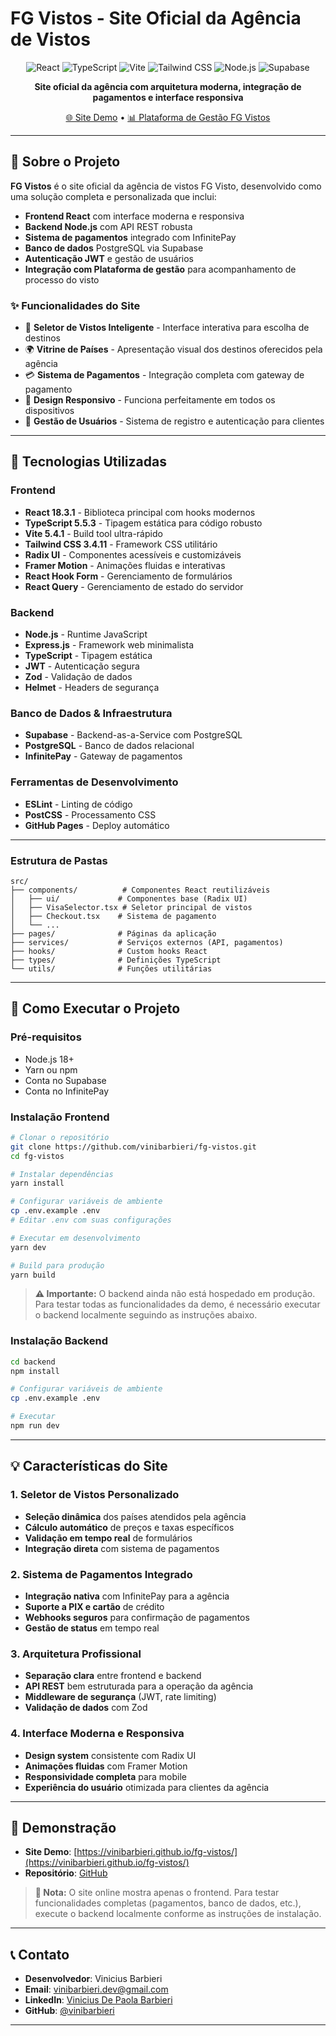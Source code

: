 # FG Vistos - Site Oficial da Agência de Vistos

<div align="center">

![React](https://img.shields.io/badge/React-18.3.1-61DAFB?style=for-the-badge&logo=react)
![TypeScript](https://img.shields.io/badge/TypeScript-5.5.3-3178C6?style=for-the-badge&logo=typescript)
![Vite](https://img.shields.io/badge/Vite-5.4.1-646CFF?style=for-the-badge&logo=vite)
![Tailwind CSS](https://img.shields.io/badge/Tailwind_CSS-3.4.11-38B2AC?style=for-the-badge&logo=tailwind-css)
![Node.js](https://img.shields.io/badge/Node.js-Express-339933?style=for-the-badge&logo=node.js)
![Supabase](https://img.shields.io/badge/Supabase-PostgreSQL-3ECF8E?style=for-the-badge&logo=supabase)

**Site oficial da agência com arquitetura moderna, integração de pagamentos e interface responsiva**

[🌐 Site Demo](https://vinibarbieri.github.io/fg-vistos/) • [📊 Plataforma de Gestão FG Vistos](https://github.com/vinibarbieri/fg-vistos-app)

</div>

---

## 🎯 **Sobre o Projeto**

**FG Vistos** é o site oficial da agência de vistos FG Visto, desenvolvido como uma solução completa e personalizada que inclui:

- **Frontend React** com interface moderna e responsiva
- **Backend Node.js** com API REST robusta
- **Sistema de pagamentos** integrado com InfinitePay
- **Banco de dados** PostgreSQL via Supabase
- **Autenticação JWT** e gestão de usuários
- **Integração com Plataforma de gestão** para acompanhamento de processo do visto

### ✨ **Funcionalidades do Site**

- 🛂 **Seletor de Vistos Inteligente** - Interface interativa para escolha de destinos
- 🌍 **Vitrine de Países** - Apresentação visual dos destinos oferecidos pela agência
- 💳 **Sistema de Pagamentos** - Integração completa com gateway de pagamento
- 📱 **Design Responsivo** - Funciona perfeitamente em todos os dispositivos
- 🔐 **Gestão de Usuários** - Sistema de registro e autenticação para clientes

---

## 🚀 **Tecnologias Utilizadas**

### **Frontend**
- **React 18.3.1** - Biblioteca principal com hooks modernos
- **TypeScript 5.5.3** - Tipagem estática para código robusto
- **Vite 5.4.1** - Build tool ultra-rápido
- **Tailwind CSS 3.4.11** - Framework CSS utilitário
- **Radix UI** - Componentes acessíveis e customizáveis
- **Framer Motion** - Animações fluidas e interativas
- **React Hook Form** - Gerenciamento de formulários
- **React Query** - Gerenciamento de estado do servidor

### **Backend**
- **Node.js** - Runtime JavaScript
- **Express.js** - Framework web minimalista
- **TypeScript** - Tipagem estática
- **JWT** - Autenticação segura
- **Zod** - Validação de dados
- **Helmet** - Headers de segurança

### **Banco de Dados & Infraestrutura**
- **Supabase** - Backend-as-a-Service com PostgreSQL
- **PostgreSQL** - Banco de dados relacional
- **InfinitePay** - Gateway de pagamentos

### **Ferramentas de Desenvolvimento**
- **ESLint** - Linting de código
- **PostCSS** - Processamento CSS
- **GitHub Pages** - Deploy automático

---

### **Estrutura de Pastas**
```
src/
├── components/          # Componentes React reutilizáveis
│   ├── ui/             # Componentes base (Radix UI)
│   ├── VisaSelector.tsx # Seletor principal de vistos
│   ├── Checkout.tsx    # Sistema de pagamento
│   └── ...
├── pages/              # Páginas da aplicação
├── services/           # Serviços externos (API, pagamentos)
├── hooks/              # Custom hooks React
├── types/              # Definições TypeScript
└── utils/              # Funções utilitárias
```

---

## 🚀 **Como Executar o Projeto**

### **Pré-requisitos**
- Node.js 18+ 
- Yarn ou npm
- Conta no Supabase
- Conta no InfinitePay

### **Instalação Frontend**
```bash
# Clonar o repositório
git clone https://github.com/vinibarbieri/fg-vistos.git
cd fg-vistos

# Instalar dependências
yarn install

# Configurar variáveis de ambiente
cp .env.example .env
# Editar .env com suas configurações

# Executar em desenvolvimento
yarn dev

# Build para produção
yarn build
```

> **⚠️ Importante:** O backend ainda não está hospedado em produção. Para testar todas as funcionalidades da demo, é necessário executar o backend localmente seguindo as instruções abaixo.

### **Instalação Backend**
```bash
cd backend
npm install

# Configurar variáveis de ambiente
cp .env.example .env

# Executar
npm run dev
```

---

## 💡 **Características do Site**

### **1. Seletor de Vistos Personalizado**
- **Seleção dinâmica** dos países atendidos pela agência
- **Cálculo automático** de preços e taxas específicos
- **Validação em tempo real** de formulários
- **Integração direta** com sistema de pagamentos

### **2. Sistema de Pagamentos Integrado**
- **Integração nativa** com InfinitePay para a agência
- **Suporte a PIX e cartão** de crédito
- **Webhooks seguros** para confirmação de pagamentos
- **Gestão de status** em tempo real

### **3. Arquitetura Profissional**
- **Separação clara** entre frontend e backend
- **API REST** bem estruturada para a operação da agência
- **Middleware de segurança** (JWT, rate limiting)
- **Validação de dados** com Zod

### **4. Interface Moderna e Responsiva**
- **Design system** consistente com Radix UI
- **Animações fluidas** com Framer Motion
- **Responsividade completa** para mobile
- **Experiência do usuário** otimizada para clientes da agência

---

## 📱 **Demonstração**

- **Site Demo**: [https://vinibarbieri.github.io/fg-vistos/](https://vinibarbieri.github.io/fg-vistos/)
- **Repositório**: [GitHub](https://github.com/vinibarbieri/fg-vistos)

> **📝 Nota:** O site online mostra apenas o frontend. Para testar funcionalidades completas (pagamentos, banco de dados, etc.), execute o backend localmente conforme as instruções de instalação.

---

## 📞 **Contato**

- **Desenvolvedor**: Vinicius Barbieri
- **Email**: vinibarbieri.dev@gmail.com
- **LinkedIn**: [Vinicius De Paola Barbieri](linkedin.com/in/vinibarbieri)
- **GitHub**: [@vinibarbieri](https://github.com/vinibarbieri)

---
